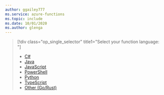 ```yaml
---
author: ggailey777
ms.service: azure-functions
ms.topic: include
ms.date: 10/01/2020	
ms.author: glenga
---
```


> [!div class="op_single_selector" title1="Select your function language: "]
> - [C#](../articles/azure-functions/how-to-create-function-vs-code.md?pivot=programming-language-csharp)
> - [Java](../articles/azure-functions/how-to-create-function-vs-code.md?pivot=programming-language-java)
> - [JavaScript](../articles/azure-functions/how-to-create-function-vs-code.md?pivot=programming-language-javascript)
> - [PowerShell](../articles/azure-functions/how-to-create-function-vs-code.md?pivot=programming-language-powershell)
> - [Python](../articles/azure-functions/how-to-create-function-vs-code.md?pivot=programming-language-python)
> - [TypeScript](../articles/azure-functions/how-to-create-function-vs-code.md?pivot=programming-language-typescript)
> - [Other (Go/Rust)](../articles/azure-functions/create-first-function-vs-code-other.md)